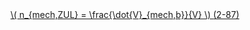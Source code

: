 <a href="/eco2_guide_center/1.%20ECO2%20Logic%20Guide/Hee1_Equation_List.html" class="equation-link" target="_blank" rel="noopener noreferrer">
  \( n_{mech,ZUL} = \frac{\dot{V}_{mech,b}}{V} \) <span class="eq-number">(2-87)</span>
</a>

